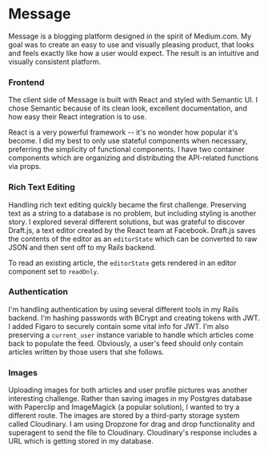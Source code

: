 # Message

Message is a blogging platform designed in the spirit of Medium.com. My goal was to create an easy to use and visually pleasing product, that looks and feels exactly like how a user would expect. The result is an intuitive and visually consistent platform.

### Frontend

The client side of Message is built with React and styled with Semantic UI. I chose Semantic because of its clean look, excellent documentation, and how easy their React integration is to use.

React is a very powerful framework -- it's no wonder how popular it's become. I did my best to only use stateful components when necessary, preferring the simplicity of functional components. I have two container components which are organizing and distributing the API-related functions via props.

### Rich Text Editing

Handling rich text editing quickly became the first challenge. Preserving text as a string to a database is no problem, but including styling is another story. I explored several different solutions, but was grateful to discover Draft.js, a text editor created by the React team at Facebook. Draft.js saves the contents of the editor as an ```editorState``` which can be converted to raw JSON and then sent off to my Rails backend.

To read an existing article, the ```editorState``` gets rendered in an editor component set to ```readOnly```.

### Authentication

I'm handling authentication by using several different tools in my Rails backend. I'm hashing passwords with BCrypt and creating tokens with JWT. I added Figaro to securely contain some vital info for JWT. I'm also preserving a ```current_user``` instance variable to handle which articles come back to populate the feed. Obviously, a user's feed should only contain articles written by those users that she follows.

### Images

Uploading images for both articles and user profile pictures was another interesting challenge. Rather than saving images in my Postgres database with Paperclip and ImageMagick (a popular solution), I wanted to try a different route. The images are stored by a third-party storage system called Cloudinary. I am using Dropzone for drag and drop functionality and superagent to send the file to Cloudinary. Cloudinary's response includes a URL which is getting stored in my database.

